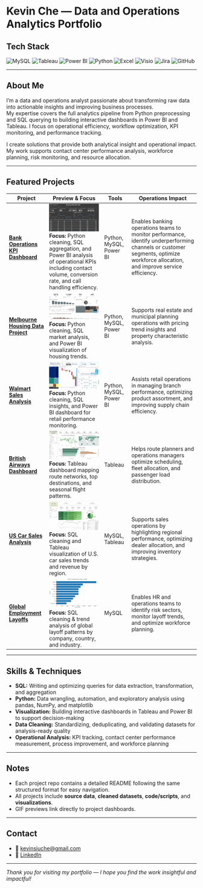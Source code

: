 # **Kevin Che — Data and Operations Analytics Portfolio**

## **Tech Stack**
![MySQL](https://img.shields.io/badge/MySQL-%2300f.svg?style=for-the-badge&logo=mysql&logoColor=white)
![Tableau](https://img.shields.io/badge/Tableau-E97627?style=for-the-badge&logo=Tableau&logoColor=white)
![Power BI](https://img.shields.io/badge/Power_BI-F2C811?style=for-the-badge&logo=powerbi&logoColor=black)
![Python](https://img.shields.io/badge/Python-3776AB.svg?style=for-the-badge&logo=Python&logoColor=white)
![Excel](https://img.shields.io/badge/Excel-217346?style=for-the-badge&logo=microsoft-excel&logoColor=white)
![Visio](https://img.shields.io/badge/Microsoft_Visio-3955A3?style=for-the-badge&logo=microsoft-visio&logoColor=white)
![Jira](https://img.shields.io/badge/Jira-0052CC?style=for-the-badge&logo=Jira&logoColor=white)
![GitHub](https://img.shields.io/badge/GitHub-%23121011.svg?style=for-the-badge&logo=github&logoColor=white)

---

## **About Me**

I’m a data and operations analyst passionate about transforming raw data into actionable insights and improving business processes.  
My expertise covers the full analytics pipeline from Python preprocessing and SQL querying to building interactive dashboards in Power BI and Tableau. I focus on operational efficiency, workflow optimization, KPI monitoring, and performance tracking. 

I create solutions that provide both analytical insight and operational impact. My work supports contact center performance analysis, workforce planning, risk monitoring, and resource allocation.


---

## **Featured Projects**
| Project | Preview & Focus | Tools | Operations Impact |
|---------|-----------------|-------|-------------------|
| [**Bank Operations KPI Dashboard**](https://github.com/kChe626/bank-operations-kpi-dashboard/tree/main) | ![Bank Preview](https://github.com/kChe626/bank-operations-kpi-dashboard/blob/main/Bank_operation_Dashboard/power_bi/Bank_dashboard_preview.gif)<br>**Focus:** Python cleaning, SQL aggregation, and Power BI analysis of operational KPIs including contact volume, conversion rate, and call handling efficiency. |  Python, MySQL, Power BI | Enables banking operations teams to monitor performance, identify underperforming channels or customer segments, optimize workforce allocation, and improve service efficiency. |
| [**Melbourne Housing Data Project**](https://github.com/kChe626/Melbourne-Housing-Project) | ![Melbourne Preview](https://github.com/kChe626/Melbourne-Housing-Project/blob/main/Melbourne_housing_Dashboard/image/Housing_Dashboard.gif)<br>**Focus:** Python cleaning, SQL market analysis, and Power BI visualization of housing trends. | Python, MySQL, Power BI | Supports real estate and municipal planning operations with pricing trend insights and property characteristic analysis. |
| [**Walmart Sales Analysis**](https://github.com/kChe626/Walmart) | ![Walmart Preview](https://github.com/kChe626/Walmart/blob/main/Walmart_Dashboard/image/Walmart%20Power%20Bi%20Dashboard.gif)<br>**Focus:** Python cleaning, SQL insights, and Power BI dashboard for retail performance monitoring. | Python, MySQL, Power BI | Assists retail operations in managing branch performance, optimizing product assortment, and improving supply chain efficiency. |
| [**British Airways Dashboard**](https://github.com/kChe626/Airways-Visulazation-Dashboard-Tableau) | ![Airways Preview](https://github.com/kChe626/Snapshots/blob/main/Airline%20Tab.gif)<br>**Focus:** Tableau dashboard mapping route networks, top destinations, and seasonal flight patterns. | Tableau | Helps route planners and operations managers optimize scheduling, fleet allocation, and passenger load distribution. |
| [**US Car Sales Analysis**](https://github.com/kChe626/Car_Sales) | ![Car Sales Preview](https://github.com/kChe626/Snapshots/blob/main/Car%20Sales%20Tab.gif)<br>**Focus:** SQL cleaning and Tableau visualization of U.S. car sales trends and revenue by region. | MySQL, Tableau | Supports sales operations by highlighting regional performance, optimizing dealer allocation, and improving inventory strategies. |
| [**Global Employment Layoffs**](https://github.com/kChe626/Layoffs_Data_Cleaning) | ![Layoffs Preview](https://github.com/kChe626/Snapshots/blob/main/Layoffs_SQL_Preview_800.png)<br>**Focus:** SQL cleaning & trend analysis of global layoff patterns by company, country, and industry. | MySQL | Enables HR and operations teams to identify risk sectors, monitor layoff trends, and optimize workforce planning. |

---

## **Skills & Techniques**
- **SQL:** Writing and optimizing queries for data extraction, transformation, and aggregation  
- **Python:** Data wrangling, automation, and exploratory analysis using pandas, NumPy, and matplotlib  
- **Visualization:** Building interactive dashboards in Tableau and Power BI to support decision-making  
- **Data Cleaning:** Standardizing, deduplicating, and validating datasets for analysis-ready quality
- **Operational Analysis:** KPI tracking, contact center performance measurement, process improvement, and workforce planning 

---

## **Notes**
- Each project repo contains a detailed README following the same structured format for easy navigation.  
- All projects include **source data**, **cleaned datasets**, **code/scripts**, and **visualizations**.  
- GIF previews link directly to project dashboards.

---

## **Contact**
- 📧 [kevinsiuche@gmail.com](mailto:kevinsiuche@gmail.com)  
- 💼 [LinkedIn](https://www.linkedin.com/in/kevin-che-78069ab0/)

---
*Thank you for visiting my portfolio — I hope you find the work insightful and impactful!*
